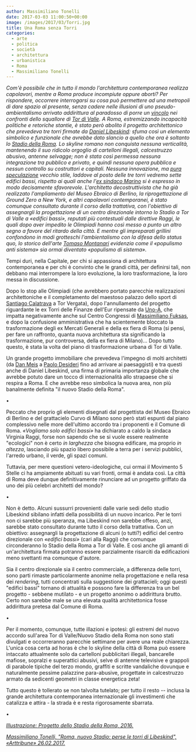 ```yaml
---
author: Massimiliano Tonelli
date: 2017-03-03 11:00:50+00:00
image: /images/2017/03/Torri.jpg
title: Una Roma senza Torri
categories:
  - arte
  - politica
  - società
  - architettura
  - urbanistica
  - Roma
  - Massimiliano Tonelli
---
```


*Com'è possibile che in tutto il mondo l'architettura contemporanea realizza capolavori, mentre a Roma produce incompiute oppure aborti? Per rispondere, occorrere interrogarsi su cosa può permettere ad una metropoli di dare spazio al presente, senza cadere nelle illusioni di uno pseudo-ambientalismo arrivato addirittura al paradosso di porre un [vincolo](http://www.romafaschifo.com/2017/02/linquietante-vincolo-sulle-tribune-di.html) nei confronti dello squallore di [Tor di Valle](http://www.laroma24.it/eventi/eventi-eventi/2017/02/tor-di-valle-in-corso-il-sopralluogo-aperto-alla-stampa-foto). A Roma, estremizzando incapacità politiche e retoriche stantie, è stato però abolito il progetto architettonico che prevedeva tre torri firmate da [Daniel Libeskind](https://it.m.wikipedia.org/wiki/Daniel_Libeskind): sfuma così un elemento simbolico e funzionale che avrebbe dato slancio a quello che ora è soltanto lo [Stadio della Roma](http://www.stadiodellaroma.com/it). Lo skyline romano non conquista nessuna verticalità, mantenendo il suo ridicolo orgoglio di cartelloni illegali, calcestruzzo abusivo, antenne selvagge; non è stata così permessa nessuna integrazione tra pubblico e privato, e quindi nessuna opera pubblica e nessun controllo su costruttori e capitali. Nessuna innovazione, ma [pura speculazione](http://www.romafaschifo.com/2017/02/stadio-della-roma-raggi-trasforma-un.html) vecchio stile, laddove al posto delle tre torri vedremo sette edifici bassi, rispetto ai quali anche l'[ex sindaco Marino](http://www.ilsole24ore.com/art/notizie/2017-02-26/stadio-roma-marino-non-ci-sta-raggi-ha-fatto-favore-costruttori--180511.shtml?uuid=AEL2W2d) si è espresso in modo decisamente sfavorevole. L'architetto decostruttivista che ha già realizzato l'ampliamento del Museo Ebraico di Berlino, la riprogettazione di Ground Zero a New York, e altri capolavori contemporanei, è stato comunque consultato durante il corso della trattativa, con l'obiettivo di assegnargli la progettazione di un centro direzionale intorno lo Stadio a Tor di Valle a «edifici bassi», reputati più contestuali dalle direttive Raggi, le quali dopo aver impedito le Olimpiadi hanno così messo a punto un altro segno a favore del ritardo della città. E mentre gli impreparati grillini confondono in modi grotteschi l'ambientalismo con la difesa dello status quo, lo storico dell'arte [Tomaso Montanari](http://notizie.tiscali.it/politica/articoli/intervista-montanari-stadio-roma/) evidenzia come il «populismo anti sistema» sia ormai diventato «populismo di sistema».*

Tempi duri, nella Capitale, per chi si appassiona di architettura contemporanea e per chi è convinto che le grandi città, per definirsi tali, non debbano mai interrompere la loro evoluzione, la loro trasformazione, la loro messa in discussione.

Dopo lo stop alle Olimpiadi (che avrebbero portato parecchie realizzazioni architettoniche e il completamento del maestoso palazzo dello sport di [Santiago Calatrava](https://it.wikipedia.org/wiki/Santiago_Calatrava) a Tor Vergata), dopo l'annullamento del progetto riguardante le ex Torri delle Finanze dell'Eur ripensate da [Uno-A](http://www.uno-a.it), che impatta negativamente anche sul Centro Congressi di [Massimiliano Fuksas](https://it.wikipedia.org/wiki/Massimiliano_Fuksas), e dopo la confusione amministrativa che ha scientemente bloccato la trasformazione degli ex Mercati Generali e della ex fiera di Roma (si pensi, per fare un raffronto, quanta nuova architettura sta significando la trasformazione, pur controversa, della ex fiera di Milano)... Dopo tutto questo, è stata la volta del piano di trasformazione urbana di Tor di Valle.

Un grande progetto immobiliare che prevedeva l'impegno di molti architetti (da [Dan Meis](https://it.wikipedia.org/wiki/Dan_Meis) a [Paolo Desideri](https://it.wikipedia.org/wiki/Paolo_Desideri) fino ad arrivare ai paesaggisti) e tra questi anche di Daniel Libeskind, una firma di primaria importanza globale che avrebbe potuto dare un tocco di internazionalità allo strapaese che si respira a Roma. E che avrebbe reso simbolica la nuova area, non più banalmente definita "il nuovo Stadio della Roma".

•

Peccato che proprio gli elementi disegnati dal progettista del Museo Ebraico di Berlino e del grattacielo Curvo di Milano sono però stati espunti dal piano complessivo nelle more dell'ultimo accordo tra i proponenti e il Comune di Roma. *«Vogliamo solo edifici bassi»* ha dichiarato a caldo la sindaca Virginia Raggi, forse non sapendo che se si vuole essere realmente "ecologici" non è certo *in larghezza* che bisogna edificare, ma proprio *in altezza*, lasciando più spazio libero possibile a terra per i servizi pubblici, l'arredo urbano, il verde, gli spazi comuni.

Tuttavia, per mere questioni vetero-ideologiche, cui ormai il Movimento 5 Stelle ci ha ampiamente abituati su vari fronti, ormai è andata così. La città di Roma deve dunque definitivamente rinunciare ad un progetto griffato da uno dei più celebri architetti del mondo?

•

Non è detto. Alcuni sussurri provenienti dalle varie sedi dello studio Libeskind sibilano infatti della possibilità di un nuovo incarico. Per le torri non ci sarebbe più speranza, ma Libeskind non sarebbe offeso, anzi, sarebbe stato consultato durante tutto il corso della trattativa. Con un obiettivo: assegnargli la progettazione di alcuni (o tutti?) edifici del centro direzionale con *«edifici bassi»* (cari alla Raggi) che comunque circonderanno lo Stadio della Roma a Tor di Valle. E così anche gli amanti di un'architettura firmata potranno essere parzialmente risarciti da edificazioni meno svettanti ma comunque d'autore.

Sia il centro direzionale sia il centro commerciale, a differenza delle torri, sono parti rimaste particolarmente anonime nella progettazione e nella resa dei *rendering*, tutti concentrati sulla suggestione dei grattacieli; oggi questi "edifici bassi" tornano di attualità e possono fare la differenza tra un bel progetto - sebbene mutilato - e un progetto anonimo o addirittura brutto. Certo non sarebbe male se una elevata qualità architettonica fosse addirittura pretesa dal Comune di Roma.

•

Per il momento, comunque, tutte illazioni e ipotesi: gli estremi del nuovo accordo sull'area Tor di Valle/Nuovo Stadio della Roma non sono stati divulgati e occorreranno parecchie settimane per avere una reale chiarezza. L'unica cosa certa ad horas è che lo skyline della città di Roma può essere intaccato attualmente solo da cartelloni pubblicitari illegali, bancarelle mafiose, sopralzi e superattici abusivi, selve di antenne televisive e grappoli di parabole tipiche del terzo mondo, graffiti e scritte vandaliche dovunque e naturalmente pessime palazzine para-abusive, progettate in calcestruzzo armato da sedicenti geometri in classe energetica zeta!

Tutto questo è tollerato se non talvolta tutelato; per tutto il resto -- inclusa la grande architettura contemporanea internazionale gli investimenti che catalizza e attira - la strada è e resta rigorosamente sbarrata.

•

[*Illustrazione: Progetto dello Stadio della Roma, 2016.*](http://www.stadiodellaroma.com/it/gallery)

[*Massimiliano Tonelli, "Roma, nuovo Stadio: perse le torri di Libeskind", «Arttribune» 26.02.2017.*](http://www.artribune.com/progettazione/architettura/2017/02/roma-nuovo-stadio-perse-le-torri-di-libeskind-ma-larchitetto-potrebbe-progettare-altri-edifici/)
